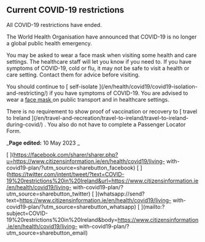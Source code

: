 ##  Current COVID-19 restrictions

All COVID-19 restrictions have ended.

The World Health Organisation have announced that COVID-19 is no longer a
global public health emergency.

You may be asked to wear a face mask when visiting some health and care
settings. The healthcare staff will let you know if you need to. If you have
symptoms of COVID-19, cold or flu, it may not be safe to visit a health or
care setting. Contact them for advice before visiting.

You should continue to [ self-isolate ](/en/health/covid19/covid19-isolation-
and-restricting/) if you have symptoms of COVID-19. You are advised to wear a
[ face mask ](/en/health/covid19/face-coverings-during-covid19/) on public
transport and in healthcare settings.

There is no requirement to show proof of vaccination or recovery to [ travel
to Ireland ](/en/travel-and-recreation/travel-to-ireland/travel-to-ireland-
during-covid/) . You also do not have to complete a Passenger Locator Form.

_**Page edited:** 10 May 2023 _

[
](https://facebook.com/sharer/sharer.php?u=https://www.citizensinformation.ie/en/health/covid19/living-
with-covid19-plan/?utm_source=sharebutton_facebook) [
](https://twitter.com/intent/tweet/?text=COVID-19%20restrictions%20in%20Ireland&url=https://www.citizensinformation.ie/en/health/covid19/living-
with-covid19-plan/?utm_source=sharebutton_twitter) [
](whatsapp://send?text=https://www.citizensinformation.ie/en/health/covid19/living-
with-covid19-plan/?utm_source=sharebutton_whatsapp) [
](mailto:?subject=COVID-19%20restrictions%20in%20Ireland&body=https://www.citizensinformation.ie/en/health/covid19/living-
with-covid19-plan/?utm_source=sharebutton_email) [ ](javascript:void\(0\))

